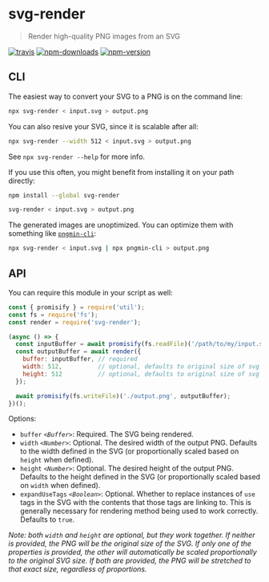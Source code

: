 # svg-render

> Render high-quality PNG images from an SVG

[![travis][travis.svg]][travis.link]
[![npm-downloads][npm-downloads.svg]][npm.link]
[![npm-version][npm-version.svg]][npm.link]

[travis.svg]: https://travis-ci.com/catdad-experiments/svg-render.svg?branch=master
[travis.link]: https://travis-ci.com/catdad-experiments/svg-render
[npm-downloads.svg]: https://img.shields.io/npm/dm/svg-render.svg
[npm.link]: https://www.npmjs.com/package/svg-render
[npm-version.svg]: https://img.shields.io/npm/v/svg-render.svg

## CLI

The easiest way to convert your SVG to a PNG is on the command line:

```bash
npx svg-render < input.svg > output.png
```

You can also resive your SVG, since it is scalable after all:

```bash
npx svg-render --width 512 < input.svg > output.png
```

See `npx svg-render --help` for more info.

If you use this often, you might benefit from installing it on your path directly:

```bash
npm install --global svg-render

svg-render < input.svg > output.png
```

The generated images are unoptimized. You can optimize them with something like [`pngmin-cli`](https://github.com/catdad-experiments/pngmin-cli):

```bash
npx svg-render < input.svg | npx pngmin-cli > output.png
```

## API

You can require this module in your script as well:

```javascript
const { promisify } = require('util');
const fs = require('fs');
const render = require('svg-render');

(async () => {
  const inputBuffer = await promisify(fs.readFile)('/path/to/my/input.svg');
  const outputBuffer = await render({
    buffer: inputBuffer, // required
    width: 512,          // optional, defaults to original size of svg
    height: 512          // optional, defaults to original size of svg
  });

  await promisify(fs.writeFile)('./output.png', outputBuffer);
})();
```

Options:
* `buffer` _`<Buffer>`_: Required. The SVG being rendered.
* `width` _`<Number>`_: Optional. The desired width of the output PNG. Defaults to the width defined in the SVG (or proportionally scaled based on `height` when defined).
* `height` _`<Number>`_: Optional. The desired height of the output PNG. Defaults to the height defined in the SVG (or proportionally scaled based on `width` when defined).
* `expandUseTags` _`<Boolean>`_: Optional. Whether to replace instances of `use` tags in the SVG with the contents that those tags are linking to. This is generally necessary for rendering method being used to work correctly. Defaults to `true`.

_Note: both `width` and `height` are optional, but they work together. If neither is provided, the PNG will be the original size of the SVG. If only one of the properties is provided, the other will automatically be scaled proportionally to the original SVG size. If both are provided, the PNG will be stretched to that exact size, regardless of proportions._
